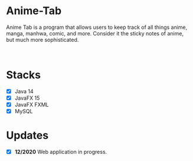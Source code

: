 # Anime-Tab
Anime Tab is a program that allows users to keep track of all things anime, manga, manhwa, comic, and more. Consider it the sticky notes of anime, but much more sophisticated.

<br />

# Stacks
- [x] Java 14
- [x] JavaFX 15
- [x] JavaFX FXML
- [x] MySQL

# Updates
- [x] **12/2020** Web application in progress.
